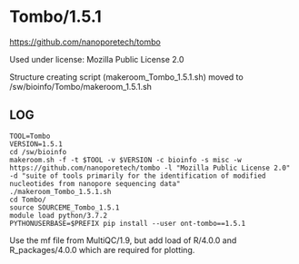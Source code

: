 Tombo/1.5.1
===========

<https://github.com/nanoporetech/tombo>

Used under license:
Mozilla Public License 2.0

Structure creating script (makeroom_Tombo_1.5.1.sh) moved to /sw/bioinfo/Tombo/makeroom_1.5.1.sh

LOG
---

    TOOL=Tombo
    VERSION=1.5.1
    cd /sw/bioinfo
    makeroom.sh -f -t $TOOL -v $VERSION -c bioinfo -s misc -w https://github.com/nanoporetech/tombo -l "Mozilla Public License 2.0" -d "suite of tools primarily for the identification of modified nucleotides from nanopore sequencing data"
    ./makeroom_Tombo_1.5.1.sh
    cd Tombo/
    source SOURCEME_Tombo_1.5.1 
    module load python/3.7.2
    PYTHONUSERBASE=$PREFIX pip install --user ont-tombo==1.5.1

Use the mf file from MultiQC/1.9, but add load of R/4.0.0 and R_packages/4.0.0 which are required for plotting.

